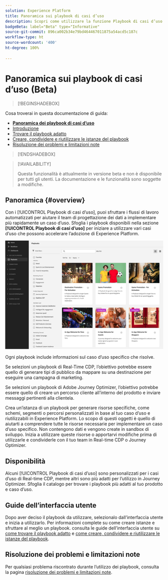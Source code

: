 ```yaml
---
solution: Experience Platform
title: Panoramica sui playbook di casi d’uso
description: Scopri come utilizzare la funzione Playbook di casi d’uso in Experience Platform per iniziare a utilizzare vari casi d’uso di marketing
badgeBeta: label="Beta" type="Informative"
source-git-commit: 896ca002b34e79bd464467011875a54acd5c187c
workflow-type: ht
source-wordcount: '400'
ht-degree: 100%

---
```



# Panoramica sui playbook di casi d’uso (Beta)

>[!BEGINSHADEBOX]

Cosa troverai in questa documentazione di guida:

* **[Panoramica dei playbook di casi d’uso](#overview)**
* [Introduzione](/help/use-case-playbooks/playbooks/get-started.md)
* [Trovare il playbook adatto](/help/use-case-playbooks/playbooks/discover.md)
* [Creare, condividere e riutilizzare le istanze del playbook](/help/use-case-playbooks/playbooks/create-share-reuse.md)
* [Risoluzione dei problemi e limitazioni note](troubleshooting.md)

>[!ENDSHADEBOX]

>[!AVAILABILITY]
>
>Questa funzionalità è attualmente in versione beta e non è disponibile per tutti gli utenti. La documentazione e le funzionalità sono soggette a modifiche.

## Panoramica {#overview}

Con i [!UICONTROL Playbook di casi d’uso], puoi sfruttare i flussi di lavoro automatizzati per aiutare il team di progettazione dei dati a implementare più rapidamente un caso d’uso. Sfoglia i playbook disponibili nella sezione **[!UICONTROL Playbook di casi d’uso]** per iniziare a utilizzare vari casi d’uso che possono accelerare l’adozione di Experience Platform.

![Vista di tutti i playbook](/help/use-case-playbooks/assets/playbooks/overview/playbooks-landing-page.png)

Ogni playbook include informazioni sul caso d’uso specifico che risolve.

Se selezioni un playbook di Real-Time CDP, l’obiettivo potrebbe essere quello di generare tipi di pubblico da mappare su una destinazione per eseguire una campagna di marketing.

Se selezioni un playbook di Adobe Journey Optimizer, l’obiettivo potrebbe essere quello di creare un percorso cliente all’interno del prodotto e inviare messaggi pertinenti alla clientela.

Crea un’istanza di un playbook per generare risorse specifiche, come schemi, segmenti o percorsi personalizzati in base al tuo caso d’uso e riutilizzabili in Experience Platform. Lo scopo di questi oggetti è quello di aiutarti a comprendere tutte le risorse necessarie per implementare un caso d’uso specifico. Non contengono dati e vengono create in sandbox di sviluppo. Inizia a utilizzare queste risorse o apportarvi modifiche prima di utilizzarle e condividerle con il tuo team in Real-time CDP o Journey Optimizer.

## Disponibilità

Alcuni [!UICONTROL Playbook di casi d’uso] sono personalizzati per i casi d’uso di Real-time CDP, mentre altri sono più adatti per l’utilizzo in Journey Optimizer. Sfoglia il catalogo per trovare i playbook più adatti al tuo prodotto e caso d’uso.

## Guide dell’interfaccia utente

Dopo aver deciso il playbook da utilizzare, selezionalo dall’interfaccia utente e inizia a utilizzarlo. Per informazioni complete su come creare istanze e sfruttare al meglio un playbook. consulta le guide dell’interfaccia utente su [come trovare il playbook adatto](/help/use-case-playbooks/playbooks/discover.md) e [come creare, condividere e riutilizzare le istanze del playbook](/help/use-case-playbooks/playbooks/create-share-reuse.md).

## Risoluzione dei problemi e limitazioni note

Per qualsiasi problema riscontrato durante l’utilizzo dei playbook, consulta la pagina [risoluzione dei problemi e limitazioni note](/help/use-case-playbooks/playbooks/troubleshooting.md).